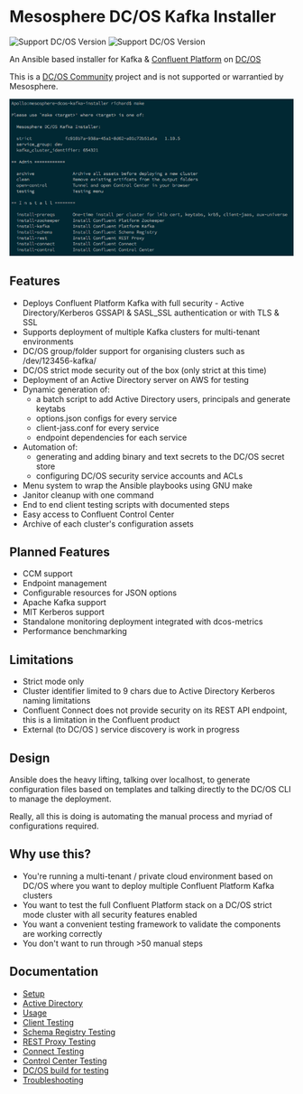 
# Mesosphere DC/OS Kafka Installer

![Support DC/OS Version](https://img.shields.io/badge/Supported%20on%20DC/OS-1.10-7d58ff.svg?longCache=true&style=flat-square) ![Support DC/OS Version](https://img.shields.io/badge/Supported%20on%20DC/OS-1.11-7d58ff.svg?longCache=true&style=flat-square)

An Ansible based installer for Kafka & [Confluent Platform](https://www.confluent.io/product/confluent-platform/) on [DC/OS](https://mesosphere.com/product/)

This is a [DC/OS Community](https://dcos.io/community/) project and is not supported or warrantied by Mesosphere.

![screenshot](https://raw.githubusercontent.com/aggress/mesosphere-dcos-kafka-installer/master/docs/make-screenshot.png)

## Features

* Deploys Confluent Platform Kafka with full security - Active Directory/Kerberos GSSAPI & SASL_SSL authentication or with TLS & SSL
* Supports deployment of multiple Kafka clusters for multi-tenant environments
* DC/OS group/folder support for organising clusters such as /dev/123456-kafka/
* DC/OS strict mode security out of the box (only strict at this time)
* Deployment of an Active Directory server on AWS for testing
* Dynamic generation of:
  * a batch script to add Active Directory users, principals and generate keytabs
  * options.json configs for every service
  * client-jass.conf for every service
  * endpoint dependencies for each service
* Automation of:
  * generating and adding binary and text secrets to the DC/OS secret store
  * configuring DC/OS security service accounts and ACLs
* Menu system to wrap the Ansible playbooks using GNU make
* Janitor cleanup with one command
* End to end client testing scripts with documented steps
* Easy access to Confluent Control Center
* Archive of each cluster's configuration assets

## Planned Features

* CCM support
* Endpoint management
* Configurable resources for JSON options
* Apache Kafka support
* MIT Kerberos support
* Standalone monitoring deployment integrated with dcos-metrics
* Performance benchmarking

## Limitations

* Strict mode only
* Cluster identifier limited to 9 chars due to Active Directory Kerberos naming limitations
* Confluent Connect does not provide security on its REST API endpoint, this is a limitation in the Confluent product
* External (to DC/OS ) service discovery is work in progress

## Design

Ansible does the heavy lifting, talking over localhost, to generate configuration files based on templates and talking directly to the DC/OS CLI to manage the deployment.

Really, all this is doing is automating the manual process and myriad of configurations required.

## Why use this?

* You're running a multi-tenant / private cloud environment based on DC/OS where you want to deploy multiple Confluent Platform Kafka clusters
* You want to test the full Confluent Platform stack on a DC/OS strict mode cluster with all security features enabled
* You want a convenient testing framework to validate the components are working correctly
* You don't want to run through >50 manual steps

## Documentation

* [Setup](docs/setup.md)
* [Active Directory](docs/active_directory.md)
* [Usage](docs/usage.md)
* [Client Testing](docs/client_testing.md)
* [Schema Registry Testing](docs/schema_registry_testing.md)
* [REST Proxy Testing](docs/rest_proxy_testing.md)
* [Connect Testing](docs/connect_testing.md)
* [Control Center Testing](docs/control_center_testing.md)
* [DC/OS build for testing](docs/dcos_build.md)
* [Troubleshooting](docs/troubleshooting.md)